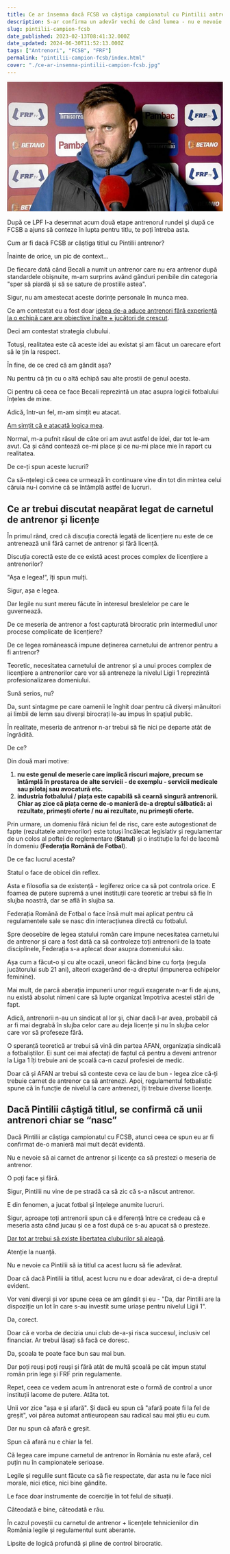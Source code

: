 ```yaml
---
title: Ce ar însemna dacă FCSB va câștiga campionatul cu Pintilii antrenor
description: S-ar confirma un adevăr vechi de când lumea - nu e nevoie de carnet și licențe ca să fii antrenor. Statul și FRF capturează birocratic această meserie de dragul controlului asupra orice mișcă
slug: pintilii-campion-fcsb
date_published: 2023-02-13T08:41:32.000Z
date_updated: 2024-06-30T11:52:13.000Z
tags: ["Antrenori", "FCSB", "FRF"]
permalink: "pintilii-campion-fcsb/index.html"
cover: "./ce-ar-insemna-pintilii-campion-fcsb.jpg"
---
```


![Mihai Pintilii ar putea dovedi FRF cât de absurdă este șicențierea antrenorilor dacă ia titlul](./ce-ar-insemna-pintilii-campion-fcsb.jpg)

După ce LPF l-a desemnat acum două etape antrenorul rundei și după ce FCSB a ajuns să conteze în lupta pentru titlu, te poți întreba asta.

Cum ar fi dacă FCSB ar câștiga titlul cu Pintilii antrenor?

Înainte de orice, un pic de context...

De fiecare dată când Becali a numit un antrenor care nu era antrenor după standardele obișnuite, m-am surprins având gânduri penibile din categoria "sper să piardă și să se sature de prostiile astea".

Sigur, nu am amestecat aceste dorințe personale în munca mea.

Ce am contestat eu a fost doar [ideea de-a aduce antrenori fără experiență la o echipă care are obiective înalte + jucători de crescut](https://www.cameravar.ro/pintilii-fcsb-avantaje-dezavantaje).

Deci am contestat strategia clubului.

Totuși, realitatea este că aceste idei au existat și am făcut un oarecare efort să le țin la respect.

În fine, de ce cred că am gândit așa?

Nu pentru că țin cu o altă echipă sau alte prostii de genul acesta.

Ci pentru că ceea ce face Becali reprezintă un atac asupra logicii fotbalului înțeles de mine.

Adică, într-un fel, m-am simțit eu atacat.

[Am simțit că e atacată logica mea](https://www.cameravar.ro/fcsb-dezamagire).

Normal, m-a pufnit râsul de câte ori am avut astfel de idei, dar tot le-am avut. Ca și când contează ce-mi place și ce nu-mi place mie în raport cu realitatea.

De ce-ți spun aceste lucruri?

Ca să-nțelegi că ceea ce urmează în continuare vine din tot din mintea celui căruia nu-i convine că se întâmplă astfel de lucruri.

## Ce ar trebui discutat neapărat legat de carnetul de antrenor și licențe

În primul rând, cred că discuția corectă legată de licențiere nu este de ce antrenează unii fără carnet de antrenor și fără licență.

Discuția corectă este de ce există acest proces complex de licențiere a antrenorilor?

"Așa e legea!", îți spun mulți.

Sigur, așa e legea.

Dar legile nu sunt mereu făcute în interesul breslelelor pe care le guvernează.

De ce meseria de antrenor a fost capturată birocratic prin intermediul unor procese complicate de licențiere?

De ce legea românească impune deținerea carnetului de antrenor pentru a fi antrenor?

Teoretic, necesitatea carnetului de antrenor și a unui proces complex de licențiere a antrenorilor care vor să antreneze la nivelul Ligii 1 reprezintă profesionalizarea domeniului.

Sună serios, nu?

Da, sunt sintagme pe care oamenii le înghit doar pentru că diverși mânuitori ai limbii de lemn sau diverși birocrați le-au impus în spațiul public.

În realitate, meseria de antrenor n-ar trebui să fie nici pe departe atât de îngrădită.

De ce?

Din două mari motive:

1. **nu este genul de meserie care implică riscuri majore, precum se întâmplă în prestarea de alte servicii - de exemplu - servicii medicale sau pilotaj sau avocatură etc.**
2. **industria fotbalului / piața este capabilă să cearnă singură antrenorii. Chiar aș zice că piața cerne de-o manieră de-a dreptul sălbatică: ai rezultate, primești oferte / nu ai rezultate, nu primești oferte.**

Prin urmare, un domeniu fără niciun fel de risc, care este autogestionat de fapte (rezultatele antrenorilor) este totuși încălecat legislativ și regulamentar de un colos al poftei de reglementare (**Statul**) și o instituție la fel de lacomă în domeniu (**Federația Română de Fotbal**).

De ce fac lucrul acesta?

Statul o face de obicei din reflex.

Asta e filosofia sa de existență - legiferez orice ca să pot controla orice. E foamea de putere supremă a unei instituții care teoretic ar trebui să fie în slujba noastră, dar se află în slujba sa.

Federația Română de Fotbal o face însă mult mai aplicat pentru că regulamentele sale se nasc din interacțiunea directă cu fotbalul.

Spre deosebire de legea statului român care impune necesitatea carnetului de antrenor și care a fost dată ca să controleze toți antrenorii de la toate disciplinele, Federația s-a aplecat doar asupra domeniului său.

Așa cum a făcut-o și cu alte ocazii, uneori făcând bine cu forța (regula jucătorului sub 21 ani), alteori exagerând de-a dreptul (impunerea echipelor feminine).

Mai mult, de parcă aberația impunerii unor reguli exagerate n-ar fi de ajuns, nu există absolut nimeni care să lupte organizat împotriva acestei stări de fapt.

Adică, antrenorii n-au un sindicat al lor și, chiar dacă l-ar avea, probabil că ar fi mai degrabă în slujba celor care au deja licențe și nu în slujba celor care vor să profeseze fără.

O speranță teoretică ar trebui să vină din partea AFAN, organizația sindicală a fotbaliștilor. Ei sunt cei mai afectați de faptul că pentru a deveni antrenor la Liga 1 îți trebuie ani de școală ca-n cazul profesiei de medic.

Doar că și AFAN ar trebui să conteste ceva ce iau de bun - legea zice că-ți trebuie carnet de antrenor ca să antrenezi. Apoi, regulamentul fotbalistic spune că în funcție de nivelul la care antrenezi, îți trebuie diverse licențe.

## Dacă Pintilii câștigă titlul, se confirmă că unii antrenori chiar se “nasc”

Dacă Pintilii ar câștiga campionatul cu FCSB, atunci ceea ce spun eu ar fi confirmat de-o manieră mai mult decât evidentă.

Nu e nevoie să ai carnet de antrenor și licențe ca să prestezi o meseria de antrenor.

O poți face și fără.

Sigur, Pintilii nu vine de pe stradă ca să zic că s-a născut antrenor.

E din fenomen, a jucat fotbal și înțelege anumite lucruri.

Sigur, aproape toți antrenorii spun că e diferență între ce credeau că e meseria asta când jucau și ce a fost după ce s-au apucat să o presteze.

[Dar tot ar trebui să existe libertatea cluburilor să aleagă](https://www.cameravar.ro/garantare-salarii-drepturi-tv-eroare).

Atenție la nuanță.

Nu e nevoie ca Pintilii să ia titlul ca acest lucru să fie adevărat.

Doar că dacă Pintilii ia titlul, acest lucru nu e doar adevărat, ci de-a dreptul evident.

Vor veni diverși și vor spune ceea ce am gândit și eu - "Da, dar Pintilii are la dispoziție un lot în care s-au investit sume uriașe pentru nivelul Ligii 1".

Da, corect.

Doar că e vorba de decizia unui club de-a-și risca succesul, inclusiv cel financiar. Ar trebui lăsați să facă ce doresc.

Da, școala te poate face bun sau mai bun.

Dar poți reuși poți reuși și fără atât de multă școală pe cât impun statul român prin lege și FRF prin regulamente.

Repet, ceea ce vedem acum în antrenorat este o formă de control a unor instituții lacome de putere. Atâta tot.

Unii vor zice "așa e și afară". Și dacă eu spun că "afară poate fi la fel de greșit", voi părea automat antieuropean sau radical sau mai știu eu cum.

Dar nu spun că afară e greșit.

Spun că afară nu e chiar la fel.

Că legea care impune carnetul de antrenor în România nu este afară, cel puțin nu în campionatele serioase.

Legile și regulile sunt făcute ca să fie respectate, dar asta nu le face nici morale, nici etice, nici bine gândite.

Le face doar instrumente de coerciție în tot felul de situații.

Câteodată e bine, câteodată e rău.

În cazul poveștii cu carnetul de antrenor + licențele tehnicienilor din România legile și regulamentul sunt aberante.

Lipsite de logică profundă și pline de control birocratic.
